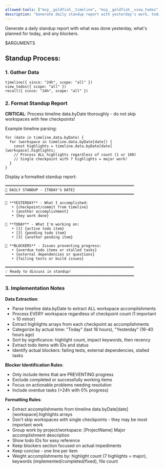 ```yaml
---
allowed-tools: ["mcp__goldfish__timeline", "mcp__goldfish__view_todos", "mcp__goldfish__recall"]
description: "Generate daily standup report with yesterday's work, today's todos, and blockers"
---
```


Generate a daily standup report with what was done yesterday, what's planned for today, and any blockers.

$ARGUMENTS

## Standup Process:

### 1. Gather Data
```
timeline({ since: "24h", scope: "all" })
view_todos({ scope: "all" })
recall({ since: "24h", scope: "all" })
```

### 2. Format Standup Report

**CRITICAL**: Process timeline data.byDate thoroughly - do not skip workspaces with few checkpoints!

Example timeline parsing:
```
for (date in timeline.data.byDate) {
  for (workspace in timeline.data.byDate[date]) {
    const highlights = timeline.data.byDate[date][workspace].highlights;
    // Process ALL highlights regardless of count (1 or 100)
    // Single checkpoint with 7 highlights = major work!
  }
}
```

Display a formatted standup report:

```
═══════════════════════════════════════════════════════════
📅 DAILY STANDUP - {TODAY'S DATE}
═══════════════════════════════════════════════════════════

📍 **YESTERDAY** - What I accomplished:
   • {checkpoint/commit from timeline}
   • {another accomplishment}
   • {key work done}

🎯 **TODAY** - What I'm working on:
   • [1] {active todo item}
   • [2] {pending todo item}  
   • [3] {another pending item}

🚧 **BLOCKERS** - Issues preventing progress:
   • {overdue todo items or stalled tasks}
   • {external dependencies or questions}
   • {failing tests or build issues}

═══════════════════════════════════════════════════════════
💡 Ready to discuss in standup!
═══════════════════════════════════════════════════════════
```

### 3. Implementation Notes

**Data Extraction**:
- Parse timeline data.byDate to extract ALL workspace accomplishments
- Process EVERY workspace regardless of checkpoint count (1 important > 10 minor)
- Extract highlights arrays from each checkpoint as accomplishments
- Categorize by actual time: "Today" (last 16 hours), "Yesterday" (16-40 hours ago)
- Sort by significance: highlight count, impact keywords, then recency
- Extract todo items with IDs and status
- Identify actual blockers: failing tests, external dependencies, stalled tasks

**Blocker Identification Rules**:
- Only include items that are PREVENTING progress
- Exclude completed or successfully working items
- Focus on actionable problems needing resolution
- Include overdue tasks (>24h with 0% progress)

**Formatting Rules**:
- Extract accomplishments from timeline data.byDate[date][workspace].highlights arrays
- Don't skip workspaces with single checkpoints - they may be most important work
- Group work by project/workspace: [ProjectName] Major accomplishment description
- Show todo IDs for easy reference  
- Keep blockers section focused on actual impediments
- Keep concise - one line per item
- Weight accomplishments by: highlight count (7 highlights = major), keywords (implemented/completed/fixed), file count